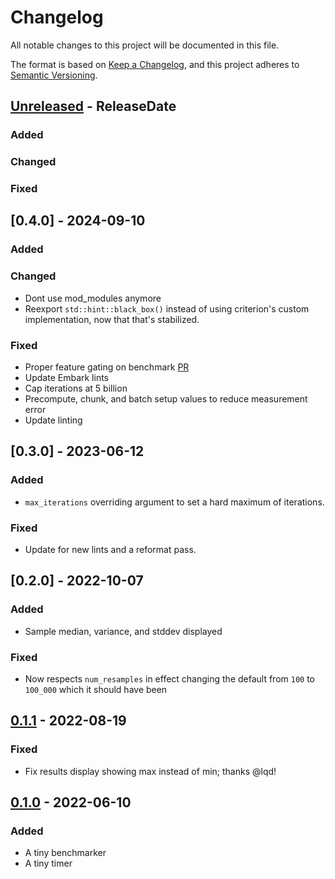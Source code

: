 <!-- markdownlint-disable blanks-around-headings blanks-around-lists no-duplicate-heading -->

# Changelog

All notable changes to this project will be documented in this file.

The format is based on [Keep a Changelog](https://keepachangelog.com/en/1.0.0/),
and this project adheres to [Semantic Versioning](https://semver.org/spec/v2.0.0.html).

<!-- next-header -->
## [Unreleased] - ReleaseDate
### Added

### Changed

### Fixed

## [0.4.0] - 2024-09-10
### Added

### Changed
- Dont use mod_modules anymore
- Reexport `std::hint::black_box()` instead of using criterion's custom
implementation, now that that's stabilized.  

### Fixed
- Proper feature gating on benchmark [PR](https://github.com/EmbarkStudios/tiny-bench/pull/8)
- Update Embark lints
- Cap iterations at 5 billion
- Precompute, chunk, and batch setup values to reduce measurement error
- Update linting

## [0.3.0] - 2023-06-12

### Added

- `max_iterations` overriding argument to set a hard maximum of iterations.

### Fixed

- Update for new lints and a reformat pass.  

## [0.2.0] - 2022-10-07

### Added

- Sample median, variance, and stddev displayed

### Fixed

- Now respects `num_resamples` in effect changing the default from `100` to `100_000` which it should have been

## [0.1.1] - 2022-08-19

### Fixed

- Fix results display showing max instead of min; thanks @lqd!

## [0.1.0] - 2022-06-10

### Added

- A tiny benchmarker
- A tiny timer

<!-- next-url -->

[Unreleased]: https://github.com/EmbarkStudios/tiny-bench/compare/0.1.1...HEAD

[0.1.1]: https://github.com/EmbarkStudios/tiny-bench/compare/0.1.0...0.1.1

[0.1.0]: https://github.com/EmbarkStudios/tiny-bench/releases/tag/0.1.0
